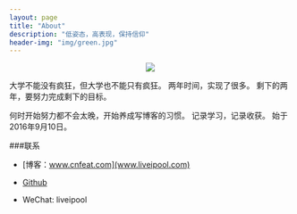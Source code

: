 ```yaml
---
layout: page
title: "About"
description: "低姿态，高表现，保持信仰"
header-img: "img/green.jpg"
---
```



<center>
    <p><img src="http://7xlfkx.com1.z0.glb.clouddn.com/white2.jpg" align="center"></p>
</center>

大学不能没有疯狂，但大学也不能只有疯狂。
两年时间，实现了很多。
剩下的两年，要努力完成剩下的目标。

何时开始努力都不会太晚，开始养成写博客的习惯。
记录学习，记录收获。  始于2016年9月10日。

###联系

- [博客：www.cnfeat.com](www.liveipool.com)

- [Github](https://github.com/Liveipool)

- WeChat: liveipool 







